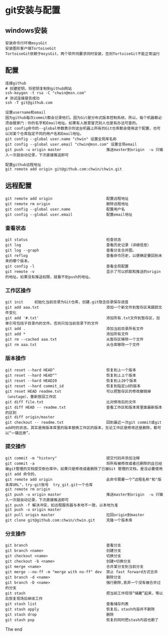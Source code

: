 # git安装与配置
## windows安装
    安装命令行环境msysGit
    安装图形客户端TortoiseGit
    TortoiseGit依赖于msysGit，两个软件同要求同时安装，否则TortoiseGit不能正常运行
## 配置
    连接github
    # 创建密钥，将密钥复制到github网站
    ssh-keygen -t rsa -C "chwin@msn.com"
    # 测试连接是否成功
    ssh -T git@github.com

    设置username和email
    因为github每次commit都会记录他们。因为Git是分布式版本控制系统，所以，每个机器都必须自报家门：你的名字和Email地址。如果有人故意冒充别人也是有办法可查的。
    git config命令的--global参数表示你这台机器上所有的Git仓库都会使用这个配置，也可以对某个仓库指定不同的用户名和Email地址。
    git config --global user.name "chwin" 设置全局库名称
    git config --global user.email "chwin@msn.com" 设置全局email
    git push -u origin master                    推送master到origin  -u 只输入一次就自动记录，下次直接推送即可

    配置github远程地址
    git remote add origin git@github.com:chwin/chwin.git
## 远程配置
    git remote add origin                        配置远程地址
    git remote rm origin                         删除远程地址
    git config --global user.name                配置用户名
    git config --global user.email               配置email地址
### 查看状态
    git status                                   检查状态
    git log                                      查看历史记录（详细信息）
    git log --graph                              查看分支合并图。
    git reflog                                   查看命令历史，以便确定要回到未来的哪个版本。
    git config -l                                查看全局配置
    git remote -v                                显示了可以抓取和推送的origin的地址。如果没有推送权限，就看不到push的地址。
### 工作区操作
    git init     初始化当前目录为Git仓库，创建.git隐含目录保存进度
    git add aaa.txt                              添加一个新文件到暂存区来跟踪文件变化
    git add '#.txt'                              添加所有.txt文件到暂存区，加单引号包括子目录内的文件。否则只加当前目录下的文件
    git add .                                    添加当前目录所有文件
    git add *                                    添加所有文件
    git rm --cached aaa.txt                      从暂存区移除一个文件
    git rm aaa.txt                               从仓库移除一个文件
### 版本操作
    git reset --hard HEAD^                       恢复到上一个版本
    git reset --hard HEAD^^                      恢复到上上个版本
    git reset --hard HEAD20                      恢复到上20个版本
    git reset --hard commit_id                   恢复到指定id的版本
    git reset HEAD readme.txt                    可以把暂存区的修改撤销掉（unstage），重新放回工作区
    git diff file.txt                            比对修改后的文件
    git diff HEAD -- readme.txt                  查看工作区和版本库里面最新版本的区别
    git diff origin/master
    git checkout -- readme.txt                   回到最近一次git commit或git add时的状态。其实是用版本库里的版本替换工作区的版本，无论工作区是修改还是删除，都可以“一键还原”。
### 提交操作
    git commit -m "history"                      提交代码并添加注释
    git commit -a                                将所有被修改或者已删除的且已经被git管理的文档提交倒仓库中。如果只是修改或者删除了已被Git 管理的文档，是没必要使用git add 命令的。
    git remote add origin                        此命令需要一个“远程名称"和"版本库URL"，try-git账号  try_git.git一个仓库
    git remote rm origin
    git push -u origin master                    推送master到origin  -u 只输入一次就自动记录，下次直接推送即可
    git push -f 解决冲突，如远程服务器与本地不一致，以本地为准
    git push -u origin master
    git pull origin master                       拉回origin到master
    git clone git@github.com:chwin/chwin.git     克隆一个版本库
### 分支操作
    git branch                                   查看分支
    git branch <name>                            创建分支
    git checkout <name>                          切换分支
    git checkout -b <name>                       创建+切换分支
    git merge <name>                             合并某分支到当前分支
    git merge --no-ff -m "merge with no-ff" dev  禁止 fast forward方式合并
    git branch -d <name>                         删除分支
    git branch -D <name>                         强行删除,丢弃一个没有被合并过的分支
    git stash                                    把当前工作现场“储藏”起来，等以后恢复现场后继续工作
    git stash list                               查看储存列表
    git stash apply                              恢复后，stash内容并不删除
    git stash drop                               删除
    git stash pop                                恢复的同时把stash内容也删了
The end
